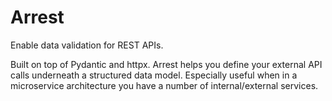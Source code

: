 # Arrest

Enable data validation for REST APIs.

Built on top of Pydantic and httpx.
Arrest helps you define your external API calls underneath a structured data model.
Especially useful when in a microservice architecture you have a number of internal/external services.

